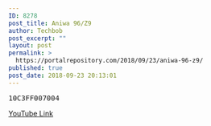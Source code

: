```yaml
---
ID: 8278
post_title: Aniwa 96/Z9
author: Techbob
post_excerpt: ""
layout: post
permalink: >
  https://portalrepository.com/2018/09/23/aniwa-96-z9/
published: true
post_date: 2018-09-23 20:13:01
---
```

<pre>10C3FF007004</pre>
<a href="https://youtu.be/bawWAuXaVuY" target="_blank" rel="noopener">YouTube Link</a>